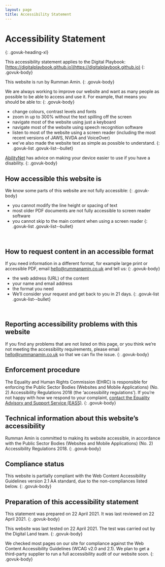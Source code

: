 ```yaml
---
layout: page
title: Accessibility Statement
---
```


# Accessibility Statement
{: .govuk-heading-xl}

This accessibility statement applies to the Digital Playbook: [https://digitalplaybook.github.io](https://digitalplaybook.github.io)
{: .govuk-body}

This website is run by Rumman Amin.
{: .govuk-body}

We are always working to improve our website and want as many people as possible to be able to access and use it. For example, that means you should be able to:
{: .govuk-body}

- change colours, contrast levels and fonts
- zoom in up to 300% without the text spilling off the screen
- navigate most of the website using just a keyboard
- navigate most of the website using speech recognition software
- listen to most of the website using a screen reader (including the most recent versions of JAWS, NVDA and VoiceOver)
- we’ve also made the website text as simple as possible to understand.
{: .govuk-list .govuk-list--bullet}

[AbilityNet](https://mcmw.abilitynet.org.uk/) has advice on making your device easier to use if you have a disability.
{: .govuk-body}
<br>

## How accessible this website is
We know some parts of this website are not fully accessible:
{: .govuk-body}

- you cannot modify the line height or spacing of text
- most older PDF documents are not fully accessible to screen reader software
- you cannot skip to the main content when using a screen reader
{: .govuk-list .govuk-list--bullet}
<br>

## How to request content in an accessible format
If you need information in a different format, for example large print or accessible PDF, email [hello@rummanamin.co.uk](hello@rummanamin.co.uk) and tell us:
{: .govuk-body}

- the web address (URL) of the content
- your name and email address
- the format you need
- We’ll consider your request and get back to you in 21 days.
{: .govuk-list .govuk-list--bullet}
<br>

## Reporting accessibility problems with this website
If you find any problems that are not listed on this page, or you think we’re not meeting the accessibility requirements, please email [hello@rummanamin.co.uk](hello@rummanamin.co.uk) so that we can fix the issue.
{: .govuk-body}
<br>

## Enforcement procedure
The Equality and Human Rights Commission (EHRC) is responsible for enforcing the Public Sector Bodies (Websites and Mobile Applications) (No. 2) Accessibility Regulations 2018 (the ‘accessibility regulations’). If you’re not happy with how we respond to your complaint, [contact the Equality Advisory and Support Service (EASS)](https://www.equalityadvisoryservice.com/).
{: .govuk-body}
<br>

## Technical information about this website’s accessibility
Rumman Amin is committed to making its website accessible, in accordance with the Public Sector Bodies (Websites and Mobile Applications) (No. 2) Accessibility Regulations 2018.
{: .govuk-body}
<br>

## Compliance status
This website is partially compliant with the Web Content Accessibility Guidelines version 2.1 AA standard, due to the non-compliances listed below.
{: .govuk-body}
<br>

## Preparation of this accessibility statement
This statement was prepared on 22 April 2021. It was last reviewed on 22 April 2021.
{: .govuk-body}

This website was last tested on 22 April 2021. The test was carried out by the Digital Land team.
{: .govuk-body}

We checked most pages on our site for compliance against the Web Content Accessibility Guidelines (WCAG v2.0 and 2.1). We plan to get a third-party supplier to run a full accessibility audit of our website soon.
{: .govuk-body}
